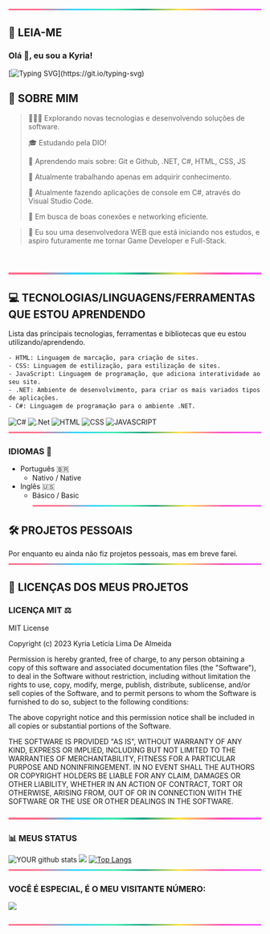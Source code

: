 ![](lineBar.png)
## 📝 LEIA-ME
 ### Olá 👋, eu sou a Kyria!
[![Typing SVG](https://readme-typing-svg.demolab.com?font=Rodada+Varela&weight=500&size=32&duration=4991&pause=1&color=FF66C4&background=FFFFFF00&center=verdadeiro&vCenter=verdadeiro&repeat=verdadeiro&random=verdadeiro&width=680&lines=+%F0%9F%92%9C+Olá+devs%2C+meu+nome+%C3%A9%C2%A0Kyria!+%F0%9F%91%8B;%F0%9F%92%9C+Sou+desenvolvedora+Web/.NET!)](https://git.io/typing-svg)
## 🚀 SOBRE MIM

>👩🏾‍💻 Explorando novas tecnologias e desenvolvendo soluções de software.
>
>🎓 Estudando pela DIO!
>
>🌱 Aprendendo mais sobre: Git e Github, .NET, C#, HTML, CSS, JS
>
>🔭 Atualmente trabalhando apenas em adquirir conhecimento.
>
>🌱 Atualmente fazendo aplicações de console em C#, através do Visual Studio Code.
>
>🤝 Em busca de boas conexões e networking eficiente.
 
> 🚀 Eu sou uma desenvolvedora WEB que está iniciando nos estudos, e aspiro futuramente me tornar Game Developer e Full-Stack.
>
<br/>

![](lineBar.png)

## 💻 TECNOLOGIAS/LINGUAGENS/FERRAMENTAS QUE ESTOU APRENDENDO
 
Lista das principais tecnologias, ferramentas e bibliotecas que eu estou utilizando/aprendendo.

    - HTML: Linguagem de marcação, para criação de sites.
    - CSS: Linguagem de estilização, para estilização de sites.
    - JavaScript: Linguagem de programação, que adiciona interatividade ao seu site.
    - .NET: Ambiente de desenvolvimento, para criar os mais variados tipos de aplicações.
    - C#: Linguagem de programação para o ambiente .NET. 
<img align="center" alt="C#" src="https://img.shields.io/badge/C%23-239120?style=for-the-badge&logo=c-sharp&logoColor=white" /> <img align="center" alt=".Net" src="https://img.shields.io/badge/.NET-5C2D91?style=for-the-badge&logo=.net&logoColor=white" />
<img align="center" alt="HTML" src="https://img.shields.io/badge/HTML-239120?style=for-the-badge&logo=html5&logoColor=orange" /> 
<img align="center" alt="CSS" src="https://img.shields.io/badge/CSS-239120?&style=for-the-badge&logo=css3&logoColor=red" />
<img align="center" alt="JAVASCRIPT" src="https://img.shields.io/badge/JavaScript-323330?style=for-the-badge&logo=javascript&logoColor=F7DF1E" />
![](lineBar.png)
### IDIOMAS 👋
- Português 🇧🇷
  - Nativo / Native
- Inglês 🇺🇸
  - Básico / Basic
![](lineBar.png)
## 🛠 PROJETOS PESSOAIS
Por enquanto eu ainda não fiz projetos pessoais, mas em breve farei.
![](lineBar.png)
## 📄 LICENÇAS DOS MEUS PROJETOS
### LICENÇA MIT ⚖️
MIT License

Copyright (c) 2023 Kyria Letícia Lima De Almeida

Permission is hereby granted, free of charge, to any person obtaining a copy
of this software and associated documentation files (the "Software"), to deal
in the Software without restriction, including without limitation the rights
to use, copy, modify, merge, publish, distribute, sublicense, and/or sell
copies of the Software, and to permit persons to whom the Software is
furnished to do so, subject to the following conditions:

The above copyright notice and this permission notice shall be included in all
copies or substantial portions of the Software.

THE SOFTWARE IS PROVIDED "AS IS", WITHOUT WARRANTY OF ANY KIND, EXPRESS OR
IMPLIED, INCLUDING BUT NOT LIMITED TO THE WARRANTIES OF MERCHANTABILITY,
FITNESS FOR A PARTICULAR PURPOSE AND NONINFRINGEMENT. IN NO EVENT SHALL THE
AUTHORS OR COPYRIGHT HOLDERS BE LIABLE FOR ANY CLAIM, DAMAGES OR OTHER
LIABILITY, WHETHER IN AN ACTION OF CONTRACT, TORT OR OTHERWISE, ARISING FROM,
OUT OF OR IN CONNECTION WITH THE SOFTWARE OR THE USE OR OTHER DEALINGS IN THE
SOFTWARE.

![](lineBar.png)
### 📊 MEUS STATUS

![YOUR github stats](https://github-readme-stats.vercel.app/api?username=KyriaDev)
![](https://github-readme-streak-stats.herokuapp.com/?user=KyriaDev)
[![Top Langs](https://github-readme-stats.vercel.app/api/top-langs/?username=KyriaDev&layout=compact)](https://github.com/KyriaDev/github-readme-stats)
![](lineBar.png)

### VOCÊ É ESPECIAL, É O MEU VISITANTE NÚMERO:
<img src="https://profile-counter.glitch.me/KyriaDev/count.svg">

![](lineBar.png)
